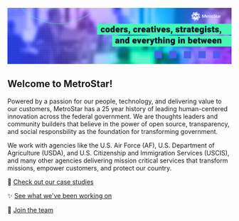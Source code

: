 ![MetroStar Header - coders, creatives, strategists](https://github.com/metrostar/.github/blob/main/images/header.jpg)

## Welcome to MetroStar!
Powered by a passion for our people, technology, and delivering value to our customers, MetroStar has a 25 year history of leading human-centered innovation across the federal government. We are thoughts leaders and community builders that believe in the power of open source, transparency, and social responsbility as the foundation for transforming government.

We work with agencies like the U.S. Air Force (AF), U.S. Department of Agriculture (USDA), and U.S. Citizenship and Immigration Services (USCIS), and many other agencies delivering mission critical services that transform missions, empower customers, and protect our country.

 👀 [Check out our case studies](https://www.metrostar.com/case-studies/)

✨ [See what we've been working on](https://www.metrostar.com/news-events/)

🚀 [Join the team](https://www.metrostar.com/join-us/) 
